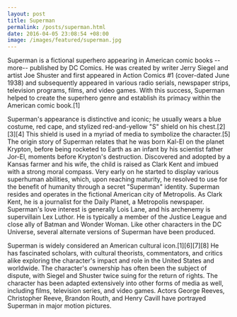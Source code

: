 ```yaml
---
layout: post
title: Superman
permalink: /posts/superman.html
date: 2016-04-05 23:08:54 +08:00
image: /images/featured/superman.jpg
---
```


Superman is a fictional superhero appearing in American comic books --more-- published by DC Comics. He was created by writer Jerry Siegel and artist Joe Shuster and first appeared in Action Comics #1 (cover-dated June 1938) and subsequently appeared in various radio serials, newspaper strips, television programs, films, and video games. With this success, Superman helped to create the superhero genre and establish its primacy within the American comic book.[1]

Superman's appearance is distinctive and iconic; he usually wears a blue costume, red cape, and stylized red-and-yellow "S" shield on his chest.[2][3][4] This shield is used in a myriad of media to symbolize the character.[5] The origin story of Superman relates that he was born Kal-El on the planet Krypton, before being rocketed to Earth as an infant by his scientist father Jor-El, moments before Krypton's destruction. Discovered and adopted by a Kansas farmer and his wife, the child is raised as Clark Kent and imbued with a strong moral compass. Very early on he started to display various superhuman abilities, which, upon reaching maturity, he resolved to use for the benefit of humanity through a secret "Superman" identity. Superman resides and operates in the fictional American city of Metropolis. As Clark Kent, he is a journalist for the Daily Planet, a Metropolis newspaper. Superman's love interest is generally Lois Lane, and his archenemy is supervillain Lex Luthor. He is typically a member of the Justice League and close ally of Batman and Wonder Woman. Like other characters in the DC Universe, several alternate versions of Superman have been produced.

Superman is widely considered an American cultural icon.[1][6][7][8] He has fascinated scholars, with cultural theorists, commentators, and critics alike exploring the character's impact and role in the United States and worldwide. The character's ownership has often been the subject of dispute, with Siegel and Shuster twice suing for the return of rights. The character has been adapted extensively into other forms of media as well, including films, television series, and video games. Actors George Reeves, Christopher Reeve, Brandon Routh, and Henry Cavill have portrayed Superman in major motion pictures.
